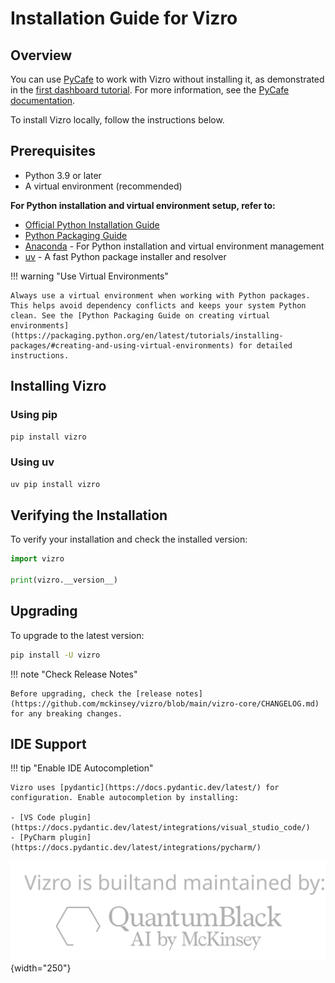 # Installation Guide for Vizro

## Overview

You can use [PyCafe](https://py.cafe/) to work with Vizro without installing it, as demonstrated in the [first dashboard tutorial](../tutorials/first-dashboard.md). For more information, see the [PyCafe documentation](https://py.cafe/docs/apps/vizro).

To install Vizro locally, follow the instructions below.

## Prerequisites

- Python 3.9 or later
- A virtual environment (recommended)

**For Python installation and virtual environment setup, refer to:**

- [Official Python Installation Guide](https://www.python.org/downloads/)
- [Python Packaging Guide](https://packaging.python.org/en/latest/tutorials/installing-packages/#requirements-for-installing-packages)
- [Anaconda](https://docs.conda.io/en/latest/) - For Python installation and virtual environment management
- [uv](https://github.com/astral-sh/uv) - A fast Python package installer and resolver

!!! warning "Use Virtual Environments"

    Always use a virtual environment when working with Python packages. This helps avoid dependency conflicts and keeps your system Python clean. See the [Python Packaging Guide on creating virtual environments](https://packaging.python.org/en/latest/tutorials/installing-packages/#creating-and-using-virtual-environments) for detailed instructions.

## Installing Vizro

### Using pip

```bash
pip install vizro
```

### Using uv

```bash
uv pip install vizro
```

## Verifying the Installation

To verify your installation and check the installed version:

```python
import vizro

print(vizro.__version__)
```

## Upgrading

To upgrade to the latest version:

```bash
pip install -U vizro
```

!!! note "Check Release Notes"

    Before upgrading, check the [release notes](https://github.com/mckinsey/vizro/blob/main/vizro-core/CHANGELOG.md) for any breaking changes.

## IDE Support

!!! tip "Enable IDE Autocompletion"

    Vizro uses [pydantic](https://docs.pydantic.dev/latest/) for configuration. Enable autocompletion by installing:

    - [VS Code plugin](https://docs.pydantic.dev/latest/integrations/visual_studio_code/)
    - [PyCharm plugin](https://docs.pydantic.dev/latest/integrations/pycharm/)

![logo](../../assets/user_guides/install/logo_watermark_extended.svg){width="250"}
